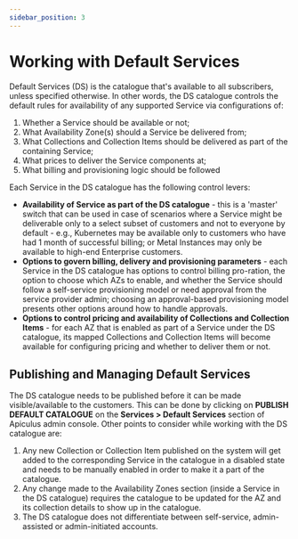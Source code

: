 ```yaml
---
sidebar_position: 3
---
```

# Working with Default Services

Default Services (DS) is the catalogue that's available to all subscribers, unless specified otherwise. In other words, the DS catalogue controls the default rules for availability of any supported Service via configurations of:

1. Whether a Service should be available or not;
2. What Availability Zone(s) should a Service be delivered from;
3. What Collections and Collection Items should be delivered as part of the containing Service;
4. What prices to deliver the Service components at;
5. What billing and provisioning logic should be followed

Each Service in the DS catalogue has the following control levers:

- **Availability of Service as part of the DS catalogue** - this is a 'master' switch that can be used in case of scenarios where a Service might be deliverable only to a select subset of customers and not to everyone by default - e.g., Kubernetes may be available only to customers who have had 1 month of successful billing; or Metal Instances may only be available to high-end Enterprise customers.
- **Options to govern billing, delivery and provisioning parameters** - each Service in the DS catalogue has options to control billing pro-ration, the option to choose which AZs to enable, and whether the Service should follow a self-service provisioning model or need approval from the service provider admin; choosing an approval-based provisioning model presents other options around how to handle approvals.
- **Options to control pricing and availability of Collections and Collection Items** - for each AZ that is enabled as part of a Service under the DS catalogue, its mapped Collections and Collection Items will become available for configuring pricing and whether to deliver them or not.

## Publishing and Managing Default Services

The DS catalogue needs to be published before it can be made visible/available to the customers. This can be done by clicking on **PUBLISH DEFAULT CATALOGUE** on the **Services > Default Services** section of Apiculus admin console. Other points to consider while working with the DS catalogue are:

1. Any new Collection or Collection Item published on the system will get added to the corresponding Service in the catalogue in a disabled state and needs to be manually enabled in order to make it a part of the catalogue.
2. Any change made to the Availability Zones section (inside a Service in the DS catalogue) requires the catalogue to be updated for the AZ and its collection details to show up in the catalogue.
3. The DS catalogue does not differentiate between self-service, admin-assisted or admin-initiated accounts.
